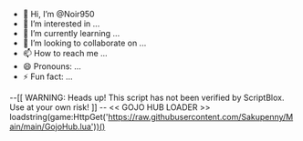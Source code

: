 - 👋 Hi, I’m @Noir950
- 👀 I’m interested in ...
- 🌱 I’m currently learning ...
- 💞️ I’m looking to collaborate on ...
- 📫 How to reach me ...
- 😄 Pronouns: ...
- ⚡ Fun fact: ...

<!---
Noir950/Noir950 is a ✨ special ✨ repository because its `README.md` (this file) appears on your GitHub 
--->
--[[
	WARNING: Heads up! This script has not been verified by ScriptBlox. Use at your 
 own risk!
]]
-- << GOJO HUB LOADER >>
loadstring(game:HttpGet('https://raw.githubusercontent.com/Sakupenny/Main/main/GojoHub.lua'))()
